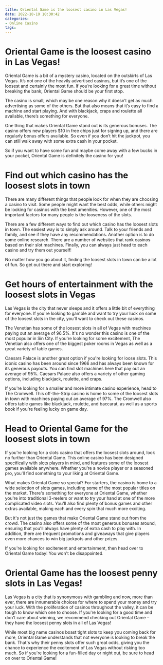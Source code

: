 ```yaml
---
title: Oriental Game is the loosest casino in Las Vegas! 
date: 2022-10-10 10:30:42
categories:
- Online Casino
tags:
---
```



#  Oriental Game is the loosest casino in Las Vegas! 

Oriental Game is a bit of a mystery casino, located on the outskirts of Las Vegas. It’s not one of the heavily advertised casinos, but it’s one of the loosest and certainly the most fun. If you’re looking for a great time without breaking the bank, Oriental Game should be your first stop.

The casino is small, which may be one reason why it doesn’t get as much advertising as some of the others. But that also means that it’s easy to find a machine and start playing. And with blackjack, craps and roulette all available, there’s something for everyone.

One thing that makes Oriental Game stand out is its generous bonuses. The casino offers new players $10 in free chips just for signing up, and there are regularly bonus offers available. So even if you don’t hit the jackpot, you can still walk away with some extra cash in your pocket.

So if you want to have some fun and maybe come away with a few bucks in your pocket, Oriental Game is definitely the casino for you!

#  Find out which casino has the loosest slots in town 

There are many different things that people look for when they are choosing a casino to visit. Some people might want the best odds, while others might be looking for casinos with the best amenities. However, one of the most important factors for many people is the looseness of the slots.

There are a few different ways to find out which casino has the loosest slots in town. The easiest way is to simply ask around. Talk to your friends and family, and see if they have any recommendations. Another option is to do some online research. There are a number of websites that rank casinos based on their slot machines. Finally, you can always just head to each casino and try them out yourself!

No matter how you go about it, finding the loosest slots in town can be a lot of fun. So get out there and start exploring!

#  Get hours of entertainment with the loosest slots in Vegas 

Las Vegas is the city that never sleeps and it offers a little bit of everything for everyone. If you're looking to gamble and want to try your luck on some of the loosest slots in the city, you'll want to check out these casinos.

The Venetian has some of the loosest slots in all of Vegas with machines paying out an average of 96.5%. It's no wonder this casino is one of the most popular in Sin City. If you're looking for some excitement, The Venetian also offers one of the biggest poker rooms in Vegas as well as a great variety of table games.

Caesars Palace is another great option if you're looking for loose slots. This iconic casino has been around since 1966 and has always been known for its generous payouts. You can find slot machines here that pay out an average of 95%. Caesars Palace also offers a variety of other gaming options, including blackjack, roulette, and craps.

If you're looking for a smaller and more intimate casino experience, head to The Cromwell. This off-the-Strip casino is home to some of the loosest slots in town with machines paying out an average of 97%. The Cromwell also offers table games like blackjack, roulette, and baccarat, as well as a sports book if you're feeling lucky on game day.

#  Head to Oriental Game for the loosest slots in town 

If you're looking for a slots casino that offers the loosest slots around, look no further than Oriental Game. This online casino has been designed specifically with slots players in mind, and features some of the loosest games available anywhere. Whether you're a novice player or a seasoned pro, you'll find something to your liking at Oriental Game.

What makes Oriental Game so special? For starters, the casino is home to a wide selection of slots games, including some of the most popular titles on the market. There's something for everyone at Oriental Game, whether you're into traditional 3-reelers or want to try your hand at one of the more complicated video slots. You'll also find plenty of bonus games and other extras available, making each and every spin that much more exciting.

But it's not just the games that make Oriental Game stand out from the crowd. The casino also offers some of the most generous bonuses around, ensuring that you'll always have plenty of extra cash to play with. In addition, there are frequent promotions and giveaways that give players even more chances to win big jackpots and other prizes.

If you're looking for excitement and entertainment, then head over to Oriental Game today! You won't be disappointed.

#  Oriental Game has the loosest penny slots in Las Vegas!

Las Vegas is a city that is synonymous with gambling and now, more than ever, there are innumerable choices for where to spend your money and try your luck. With the proliferation of casinos throughout the valley, it can be tough to know which one to choose. If you're looking for a good time and don't care about winning, we recommend checking out Oriental Game – they have the loosest penny slots in all of Las Vegas!

While most big name casinos boast tight slots to keep you coming back for more, Oriental Game understands that not everyone is looking to break the bank. That's why their penny slots offer such great odds, giving you the chance to experience the excitement of Las Vegas without risking too much. So if you're looking for a fun-filled day or night out, be sure to head on over to Oriental Game!